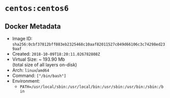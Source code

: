 # `centos:centos6`

## Docker Metadata

- Image ID: `sha256:0cbf37812bff083eb2325468c10aaf82011527c049d66106c3c74298ed239aaf`
- Created: `2018-10-09T18:20:11.026782808Z`
- Virtual Size: ~ 193.90 Mb  
  (total size of all layers on-disk)
- Arch: `linux`/`amd64`
- Command: `["/bin/bash"]`
- Environment:
  - `PATH=/usr/local/sbin:/usr/local/bin:/usr/sbin:/usr/bin:/sbin:/bin`

